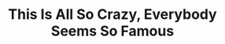 ---
ee_id_show: '4269'
title: This Is All So Crazy, Everybody Seems So Famous
url: this-is-all-so-crazy-everybody-seems-so-famous
live_url:
year: '2015'
venue: Gamec
state_country: Bergamo
type:
dates:
pitch: Absolutely ​<i>BONKERS</i> show in the oldest municipal space in Bergamo. A
  def eye popper. So fun.
ps:
imgs: gamec-bergamo-2015-04-install-3-database-MZ.jpg,gamec-bergamo-2015-04-install-4-database-MZ.jpg,gamec-bergamo-2015-04-install-1-database-RM.jpg,gamec-bergamo-2015-04-install-2-database-RM.jpg,gamec-bergamo-2015-04-install-10-database-MZ.jpg,gamec-bergamo-2015-04-install-16-database-MZ.jpg,gamec-bergamo-2015-04-install-19-database-MZ.jpg,gamec-bergamo-2015-04-install-18-database-MZ.jpg,gamec-bergamo-2015-04-install-20-press-MZ.jpg,gamec-bergamo-2015-04-install-23-press-MZ.jpg,gamec-bergamo-2015-04-install-24-press-MZ.jpg,gamec-bergamo-2015-04-install-25-press-MZ.jpg,gamec-bergamo-2015-04-install-30-database-MZ.jpg,gamec-bergamo-2015-04-install-32-database-MZ.jpg,gamec-bergamo-2015-04-install-33-database-MZ.jpg,gamec-bergamo-2015-04-install-34-database-MZ.jpg,gamec-bergamo-2015-04-install-35-database-MZ.jpg,gamec-bergamo-2015-04-install-37-database-MZ.jpg,gamec-bergamo-2015-04-install-39-database-MZ.jpg
things: "[7] [supermarioclouds] 2002-001 Super Mario Clouds,[220] [2003-001-totally-fucked]
  2003-001 Totally Fucked,[4117] [2013-189-asshole-lakes] 2013-189 Asshole / Lakes,[4118]
  [2013-190-awkard-smiles-lakes] 2013-190 Awkard Smiles / Lakes,[4175] [2014-097-hillary-lakes]
  2014 097 Hillary / Lakes,[4259] [2015-001-dreams] 2015-001 Dreams,[4260] [2015-014-hot-topics]
  2015-014 Hot Topics,[4261] [2015-015-rich-forever] 2015-015 Rich Forever,[4262]
  [2015-022-trust-no-bitch] 2015-022 Trust No Bitch,[4263] [2015-027-fucks] 2015-027
  Fucks,[4264] [2015-030] 2015-030 Social Network,[4266] [2015-047-since-u-been-gone]
  2015-047 Since U Been Gone,[4267] [2014-152-photoshop-cs] 2014-152 Photoshop CS,[4268]
  [2014-135-photoshop-cs] 2014-135 Photoshop CS,[4270] [2015-056-this-is-all-so-crazy-everybody-seems-so-famous-catalog]
  2015-056 This is all so crazy, everybody seems so famous (catalog),[4271] [2015-021-frozen]
  2015-021 Frozen"
status:
layout: shows
---